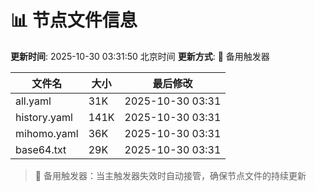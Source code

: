 # 📊 节点文件信息

**更新时间**: 2025-10-30 03:31:50 北京时间
**更新方式**: 🔄 备用触发器

| 文件名 | 大小 | 最后修改 |
|--------|------|----------|
| all.yaml | 31K | 2025-10-30 03:31 |
| history.yaml | 141K | 2025-10-30 03:31 |
| mihomo.yaml | 36K | 2025-10-30 03:31 |
| base64.txt | 29K | 2025-10-30 03:31 |

> 🔄 备用触发器：当主触发器失效时自动接管，确保节点文件的持续更新
